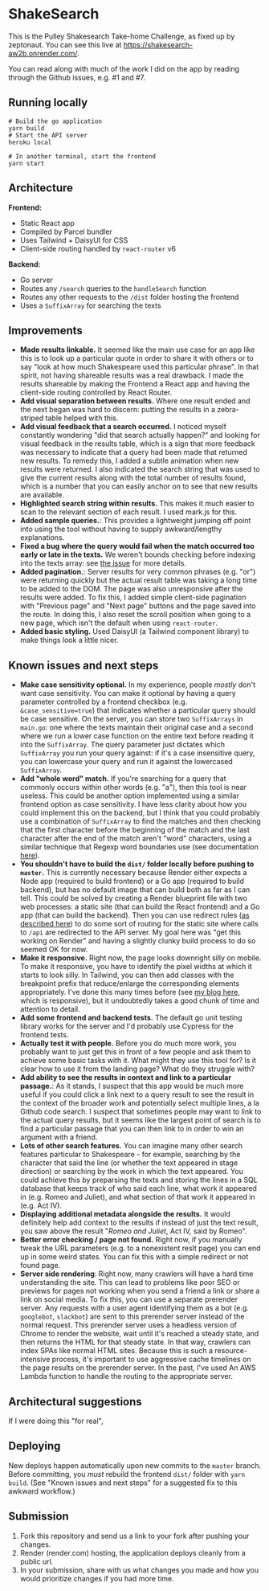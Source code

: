 # ShakeSearch

This is the Pulley Shakesearch Take-home Challenge, as fixed up by zeptonaut.
You can see this live at https://shakesearch-aw2b.onrender.com/.

You can read along with much of the work I did on the app by reading through 
the Github issues, e.g. #1 and #7.

## Running locally
```shell
# Build the go application
yarn build
# Start the API server
heroku local

# In another terminal, start the frontend
yarn start
```

## Architecture
**Frontend:**
- Static React app
- Compiled by Parcel bundler
- Uses Tailwind + DaisyUI for CSS
- Client-side routing handled by `react-router` v6

**Backend:**
- Go server 
- Routes any `/search` queries to the `handleSearch` function
- Routes any other requests to the `/dist` folder hosting the frontend
- Uses a `SuffixArray` for searching the texts

## Improvements
- **Made results linkable.** It seemed like the main use case for an app like
this is to look up a particular quote in order to share it with others or to
say "look at how much Shakespeare used this particular phrase". In that spirit,
not having shareable results was a real drawback. I made the results shareable
by making the Frontend a React app and having the client-side routing controlled
by React Router.
- **Add visual separation between results.** Where one result ended and the next
began was hard to discern: putting the results in a zebra-striped table helped
with this.
- **Add visual feedback that a search occurred.** I noticed myself constantly
wondering "did that search actually happen?" and looking for visual feedback in
the results table, which is a sign that more feedback was necessary to indicate
that a query had been made that returned new results. To remedy this, I added
a subtle animation when new results were returned. I also indicated the search string
that was used to give the current results along with the total number of 
results found, which is a number that you can easily anchor on to see that new
results are available.
- **Highlighted search string within results.** This makes it much easier to 
scan to the relevant section of each result. I used mark.js for this.
- **Added sample queries.**: This provides a lightweight jumping off point into 
using the tool without having to supply awkward/lengthy explanations.
- **Fixed a bug where the query would fail when the match occurred too early or late in the texts.** We weren't bounds checking before indexing into the texts array: see [the issue](https://github.com/zeptonaut/shakesearch/issues/7#issuecomment-1434039036) for more details.
- **Added pagination.**: Server results for very common phrases (e.g. "or") were returning
quickly but the actual result table was taking a long time to be added to the DOM.
The page was also unresponsive after the results were added. To fix this, I added
simple client-side pagination with "Previous page" and "Next page" buttons and 
the page saved into the route. In doing this, I also reset the scroll position
when going to a new page, which isn't the default when using `react-router`.
- **Added basic styling.** Used DaisyUI (a Tailwind component library) to make
things look a little nicer.

## Known issues and next steps
- **Make case sensitivity optional.** In my experience, people _mostly_ don't want
case sensitivity. You can make it optional by having a query parameter controlled
by a frontend checkbox (e.g. `&case_sensitive=true`) that indicates whether a particular
query should be case sensitive. On the server, you can store two `SuffixArrays` in `main.go`:
one where the texts maintain their original case and a second where we run a 
lower case function on the entire text before reading it into the `SuffixArray`.
The query parameter just dictates which `SuffixArray` you run your query against: 
if it's a case insensitive query, you can lowercase your query and run it against
the lowercased `SuffixArray`.
- **Add "whole word" match.** If you're searching for a query that commonly
occurs within other words (e.g. "a"), then this tool is near useless. This
could be another option implemented using a similar frontend option as case
sensitivity. I have less clarity about how you could implement this on the
backend, but I think that you could probably use a combination of `SuffixArray`
to find the matches and then checking that the first character before the beginning
of the match and the last character after the end of the match aren't "word"
characters, using a similar technique that Regexp word boundaries use
(see documentation [here](https://www.rexegg.com/regex-boundaries.html#:~:text=The%20word%20boundary%20%5Cb%20matches,string%20or%20a%20space%20character)).
- **You shouldn't have to build the `dist/` folder locally before pushing to `master`.**
This is currently necessary because Render either expects a Node app (required to 
build frontend) or a Go app (required to build backend), but has no default 
image that can build both as far as I can tell. This could be solved by creating
a Render blueprint file with two web processes: a static site (that can build
the React frontend) and a Go app (that can build the backend). Then you can use
redirect rules ([as described here](https://render.com/docs/deploy-create-react-app#using-client-side-routing))
to do some sort of routing for the static site where calls to `/api` are redirected to the API server.
My goal here was "get this working on Render" and having a slightly clunky
build process to do so seemed OK for now.
- **Make it responsive.** Right now, the page looks downright silly on mobile.
To make it responsive, you have to identify the pixel widths at which it starts
to look silly. In Tailwind, you can then add classes with the breakpoint prefix
that reduce/enlarge the corresponding elements appropriately. I've done this 
many times before (see [my blog here](https://www.zeptonaut.com/posts/find-your-blind-spots/), which is responsive),
but it undoubtedly takes a good chunk of time and attention to detail.
- **Add some frontend and backend tests.** The default go unit testing library
works for the server and I'd probably use Cypress for the frontend tests.
- **Actually test it with people.** Before you do much more work, you probably
want to just get this in front of a few people and ask them to achieve some basic tasks
with it. What might they use this tool for? Is it clear how to use it from the
landing page? What do they struggle with?
- **Add ability to see the results in context and link to a particular passage.**: 
As it stands, I suspect that this app would be much more useful if you could
click a link next to a query result to see the result in the context of the 
broader work and potentially select multiple lines, a la Github code search.
I suspect that sometimes people may want to link to the actual query results,
but it seems like the largest point of search is to find a particular passage
that you can then link to in order to win an argument with a friend.
- **Lots of other search features.** You can imagine many other search features
particular to Shakespeare - for example, searching by the character that said 
the line (or whether the text appeared in stage direction) or searching by the
work in which the text appeared. You could achieve this by preparsing the texts
and storing the lines in a SQL database that keeps track of who said each line,
what work it appeared in (e.g. Romeo and Juliet), and what section of that work
it appeared in (e.g. Act IV).
- **Displaying additional metadata alongside the results.** It would definitely
help add context to the results if instead of just the text result, you saw above
the result "_Romeo and Juliet_, Act IV, said by Romeo".
- **Better error checking / page not found.** Right now, if you manually tweak 
the URL parameters (e.g. to a nonexistent reslt page) you can end up in some
weird states. You can fix this with a simple redirect or not found page.
- **Server side rendering**: Right now, many crawlers will have a hard time
understanding the site. This can lead to problems like poor SEO or previews 
for pages not working when you send a friend a link or share a link on social
media. To fix this, you can use a separate prerender server. Any requests with
a user agent identifying them as a bot (e.g. `googlebot`, `slackbot`) are sent
to this prerender server instead of the normal request. This prerender server
uses a headless version of Chrome to render the website, wait until it's 
reached a steady state, and then returns the HTML for that steady state. In that
way, crawlers can index SPAs like normal HTML sites. Because this is such a 
resource-intensive process, it's important to use aggressive cache timelines
on the page results on the prerender server. In the past, I've used An AWS Lambda
function to handle the routing to the appropriate server.

## Architectural suggestions
If I were doing this "for real", 

## Deploying
New deploys happen automatically upon new commits to the `master` branch. 
Before committing, you _must_ rebuild the frontend `dist/` folder with `yarn build`.
(See "Known issues and next steps" for a suggested fix to this awkward workflow.)

## Submission

1. Fork this repository and send us a link to your fork after pushing your changes.
2. Render (render.com) hosting, the application deploys cleanly from a public url.
3. In your submission, share with us what changes you made and how you would prioritize changes if you had more time.
